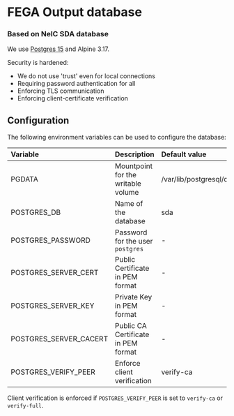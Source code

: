 # FEGA Output database 

### Based  on NeIC SDA database

We use
[Postgres 15](https://github.com/docker-library/postgres/tree/master/15/alpine)
and Alpine 3.17.

Security is hardened:

- We do not use 'trust' even for local connections
- Requiring password authentication for all
- Enforcing TLS communication
- Enforcing client-certificate verification

## Configuration

The following environment variables can be used to configure the database:

| Variable               | Description                         | Default value            |
| :--------------------- | :---------------------------------- | :----------------------- |
| PGDATA                 | Mountpoint for the writable volume  | /var/lib/postgresql/data |
| POSTGRES_DB            | Name of the database                | sda                      |
| POSTGRES_PASSWORD      | Password for the user `postgres`    | -                        |
| POSTGRES_SERVER_CERT   | Public Certificate in PEM format    | -                        |
| POSTGRES_SERVER_KEY    | Private Key in PEM format           | -                        |
| POSTGRES_SERVER_CACERT | Public CA Certificate in PEM format | -                        |
| POSTGRES_VERIFY_PEER   | Enforce client verification         | verify-ca                |

Client verification is enforced if `POSTGRES_VERIFY_PEER` is set to `verify-ca` or `verify-full`.
